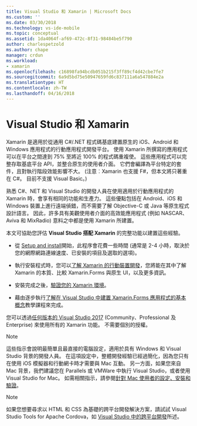 ```yaml
---
title: Visual Studio 和 Xamarin | Microsoft Docs
ms.custom: ''
ms.date: 03/30/2018
ms.technology: vs-ide-mobile
ms.topic: conceptual
ms.assetid: 1da4064f-af69-472c-8f31-98484be5f790
author: charlespetzold
ms.author: chape
manager: crdun
ms.workload:
- xamarin
ms.openlocfilehash: c16898fa94bcdb051b215f3ff89cf4d42cbe7fe7
ms.sourcegitcommit: 6a9d5bd75e50947659fd6c837111a6a547884e2a
ms.translationtype: HT
ms.contentlocale: zh-TW
ms.lasthandoff: 04/16/2018
---
```

# <a name="visual-studio-and-xamarin"></a>Visual Studio 和 Xamarin

Xamarin 是適用於從通用 C#/.NET 程式碼基底建置原生的 iOS、Android 和 Windows 應用程式的行動應用程式開發平台。 使用 Xamarin 所撰寫的應用程式可以在平台之間達到 75% 至將近 100% 的程式碼重複使。 這些應用程式可以完整存取基底平台 API，並整合原生的使用者介面。 它們會編譯為平台特定的套件，且對執行階段效能影響不大。 (注意︰Xamarin 也支援 F#，但本文將只著重在 C#。 目前不支援 Visual Basic。)  
  
熟悉 C#、NET 和 Visual Studio 的開發人員在使用適用於行動應用程式的 Xamarin 時，會享有相同的功能和生產力。 這些優點包括在 Android、iOS 和 Windows 裝置上進行遠端偵錯，而不需要了解 Objective-C 或 Java 等原生程式設計語言。 因此，許多具有美觀使用者介面的高效能應用程式 (例如 NASCAR、Aviva 和 MixRadio) 意料之中都是使用 Xamarin 所建置。  
  
本文可協助您評估 **Visual Studio 搭配 Xamarin** 的完整功能以建置這些經驗。  
  
-   從 [Setup and install](../cross-platform/setup-and-install.md)開始，此程序會花費一些時間 (通常是 2-4 小時，取決於您的網際網路連線速度、已安裝的項目及選取的選項)。  
  
-   執行安裝程式時，您可以[了解 Xamarin 的行動裝置開發](learn-about-mobile-development-with-xamarin.md)，您將能在其中了解 Xamarin 的本質、比較 Xamarin.Forms 與原生 UI，以及更多資訊。  
  
-   安裝完成之後，[驗證您的 Xamarin 環境](../cross-platform/verify-your-xamarin-environment.md)。  
  
-   藉由逐步執行[了解在 Visual Studio 中建置 Xamarin.Forms 應用程式的基本概念](/learn-app-building-basics-with-xamarin-forms-in-visual-studio.md)教學課程來完成。  
  
您可以透過[任何版本的 Visual Studio 2017](https://www.visualstudio.com/vs) (Community、Professional 及 Enterprise) 來使用所有的 Xamarin 功能。 不需要個別的授權。  
  
> [!NOTE]
>  這些指示會說明最簡單且最直接的電腦設定，適用於具有 Windows 和 Visual Studio 背景的開發人員。 在這項設定中，整體開發經驗已經過簡化，因為您只有在使用 iOS 模擬器和行動網卡時才需要與 Mac 互動。 另一方面，如果您來自 Mac 背景，我們建議您在 Parallels 或 VMWare 中執行 Visual Studio，或者使用 Visual Studio for Mac。 如需相關指示，請參閱[針對 Mac 使用者的設定、安裝和驗證](../cross-platform/setup-install-and-verifications-for-mac-users.md)。  
  
> [!NOTE]
>  如果您想要尋求以 HTML 和 CSS 為基礎的跨平台開發解決方案，請試試 Visual Studio Tools for Apache Cordova，如 [Visual Studio 中的跨平台開發](../cross-platform/cross-platform-mobile-development-in-visual-studio.md#HTML)所述。
